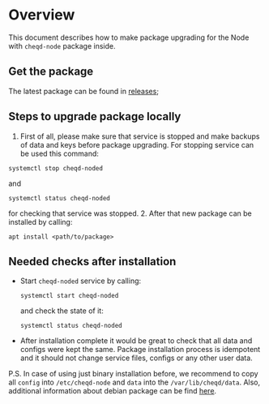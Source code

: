 # Overview
This document describes how to make package upgrading for the Node with `cheqd-node` package inside.
## Get the package
The latest package can be found in [releases](https://github.com/cheqd/cheqd-node/releases);
## Steps to upgrade package locally
1. First of all, please make sure that service is stopped and make backups of data and keys before package upgrading.
For stopping service can be used this command:
```
systemctl stop cheqd-noded
```
and 
```
systemctl status cheqd-noded
```
for checking that service was stopped.
2. After that new package can be installed by calling:
```
apt install <path/to/package>
```
## Needed checks after installation
* Start `cheqd-noded` service by calling:
  ```
  systemctl start cheqd-noded
  ```
  and check the state of it:
  ```
  systemctl status cheqd-noded
  ```
* After installation complete it would be great to check that all data and configs were kept the same. 
Package installation process is idempotent and it should not change service files, configs or any other user data.

P.S. In case of using just binary installation before, we recommend to copy all `config` into `/etc/cheqd-node` and `data` into the `/var/lib/cheqd/data`.
Also, additional information about debian package can be find [here](debian-package-overview.md).